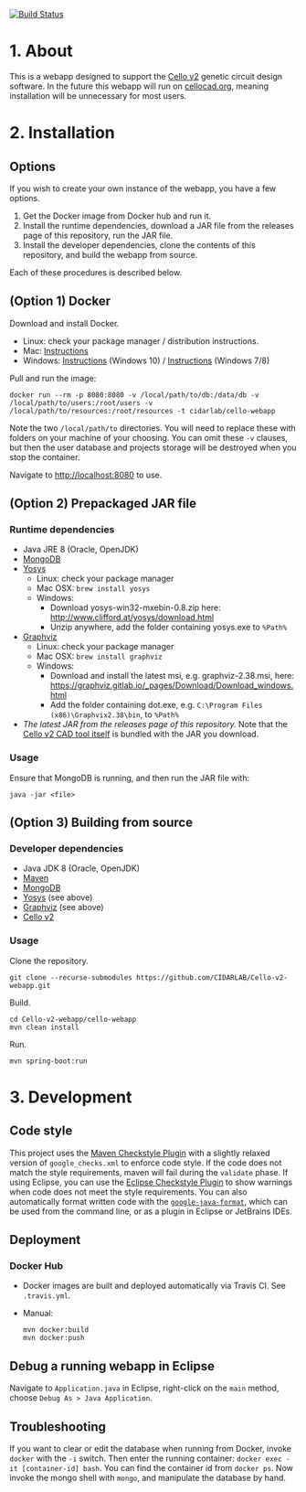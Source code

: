 [![Build Status](https://travis-ci.org/CIDARLAB/Cello-v2-webapp.svg?branch=develop)](https://travis-ci.org/CIDARLAB/Cello-v2-webapp)

# 1. About

This is a webapp designed to support the [Cello v2](https://github.com/CIDARLAB/Cello-v2) genetic circuit design software.
In the future this webapp will run on [cellocad.org](http://www.cellocad.org), meaning installation will be unnecessary for most users.

# 2. Installation

## Options

If you wish to create your own instance of the webapp, you have a few options.

1. Get the Docker image from Docker hub and run it.
2. Install the runtime dependencies, download a JAR file from the releases page of this repository, run the JAR file.
2. Install the developer dependencies, clone the contents of this repository, and build the webapp from source.

Each of these procedures is described below.

## (Option 1) Docker

Download and install Docker.

  + Linux: check your package manager / distribution instructions.
  + Mac: [Instructions](https://docs.docker.com/docker-for-mac/install/)
  + Windows: [Instructions](https://docs.docker.com/docker-for-windows/install/) (Windows 10) / [Instructions](https://docs.docker.com/toolbox/toolbox_install_windows/) (Windows 7/8)
  
Pull and run the image:

    docker run --rm -p 8080:8080 -v /local/path/to/db:/data/db -v /local/path/to/users:/root/users -v /local/path/to/resources:/root/resources -t cidarlab/cello-webapp
	
Note the two `/local/path/to` directories. You will need to replace these with folders on your machine of your choosing. You can omit these `-v` clauses, but then the user database and projects storage will be destroyed when you stop the container.

Navigate to <http://localhost:8080> to use.

## (Option 2) Prepackaged JAR file

### Runtime dependencies

  + Java JRE 8 (Oracle, OpenJDK)
  + [MongoDB](https://www.mongodb.com/)
  + [Yosys](http://www.clifford.at/yosys/)
    - Linux: check your package manager
    - Mac OSX: `brew install yosys`
    - Windows:
      * Download yosys-win32-mxebin-0.8.zip here: <http://www.clifford.at/yosys/download.html>
      * Unzip anywhere, add the folder containing yosys.exe to `%Path%`
  + [Graphviz](http://www.graphviz.org/)
    - Linux: check your package manager
    - Mac OSX: `brew install graphviz`
    - Windows:
      * Download and install the latest msi, e.g. graphviz-2.38.msi, here: <https://graphviz.gitlab.io/_pages/Download/Download_windows.html>
      * Add the folder containing dot.exe, e.g. `C:\Program Files (x86)\Graphvix2.38\bin`, to `%Path%`
  + *The latest JAR from the releases page of this repository.* Note that the [Cello v2 CAD tool itself](https://github.com/CIDARLAB/Cello-v2) is bundled with the JAR you download.

### Usage

Ensure that MongoDB is running, and then run the JAR file with:

    java -jar <file>
  
## (Option 3) Building from source

### Developer dependencies

  + Java JDK 8 (Oracle, OpenJDK)
  + [Maven](https://maven.apache.org/)
  + [MongoDB](https://www.mongodb.com/)
  + [Yosys](http://www.clifford.at/yosys/) (see above)
  + [Graphviz](http://www.graphviz.org/) (see above)
  + [Cello v2](https://github.com/CIDARLAB/Cello-v2)

### Usage

Clone the repository.

    git clone --recurse-submodules https://github.com/CIDARLAB/Cello-v2-webapp.git
	
Build.

    cd Cello-v2-webapp/cello-webapp
    mvn clean install

Run.

    mvn spring-boot:run

# 3. Development

## Code style

This project uses the [Maven Checkstyle Plugin][maven-checkstyle-plugin] with a slightly relaxed version of `google_checks.xml` to enforce code style. If the code does not match the style requirements, maven will fail during the `validate` phase. If using Eclipse, you can use the [Eclipse Checkstyle Plugin][eclipse-checkstyle-plugin] to show warnings when code does not meet the style requirements. You can also automatically format written code with the [`google-java-format`][google-java-format], which can be used from the command line, or as a plugin in Eclipse or JetBrains IDEs.

## Deployment

### Docker Hub

  + Docker images are built and deployed automatically via Travis CI. See `.travis.yml`.
  + Manual:

        mvn docker:build
		mvn docker:push

## Debug a running webapp in Eclipse

Navigate to `Application.java` in Eclipse, right-click on the `main` method, choose `Debug As > Java Application`.

## Troubleshooting

If you want to clear or edit the database when running from Docker, invoke `docker` with the `-i` switch. Then enter the running container: `docker exec -it [container-id] bash`. You can find the container id from `docker ps`. Now invoke the mongo shell with `mongo`, and manipulate the database by hand.

[maven-checkstyle-plugin]: https://maven.apache.org/plugins/maven-checkstyle-plugin/index.html
[eclipse-checkstyle-plugin]: https://checkstyle.org/eclipse-cs/#!/
[google-java-format]: https://github.com/google/google-java-format
